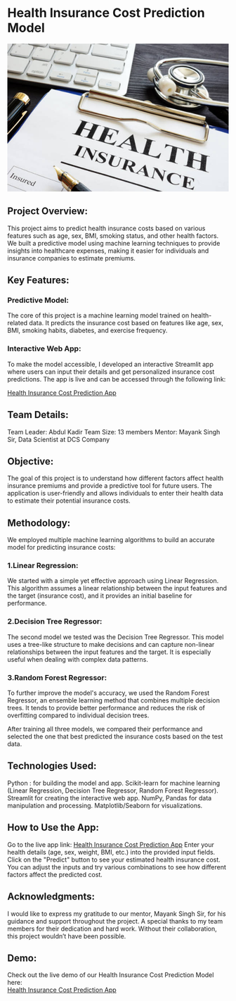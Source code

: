 # Health Insurance Cost Prediction Model
![Health Insurance](health_insu.jpg)
## Project Overview:
This project aims to predict health insurance costs based on various features such as age, sex, BMI, smoking status, and other health factors. We built a predictive model using machine learning techniques to provide insights into healthcare expenses, making it easier for individuals and insurance companies to estimate premiums.

## Key Features:
### Predictive Model: 
The core of this project is a machine learning model trained on health-related data. It predicts the insurance cost based on features like age, sex, BMI, smoking habits, diabetes, and exercise frequency.

### Interactive Web App: 
To make the model accessible, I developed an interactive Streamlit app where users can input their details and get personalized insurance cost predictions. The app is live and can be accessed through the following link:

[Health Insurance Cost Prediction App](https://insurancecost.streamlit.app/#health-insurance-cost-prediction-model)
## Team Details:
Team Leader: Abdul Kadir
Team Size: 13 members
Mentor: Mayank Singh Sir, Data Scientist at DCS Company

## Objective:
The goal of this project is to understand how different factors affect health insurance premiums and provide a predictive tool for future users. The application is user-friendly and allows individuals to enter their health data to estimate their potential insurance costs.

## Methodology:
We employed multiple machine learning algorithms to build an accurate model for predicting insurance costs:

### 1.Linear Regression: 
We started with a simple yet effective approach using Linear Regression. This algorithm assumes a linear relationship between the input features and the target (insurance cost), and it provides an initial baseline for performance.

### 2.Decision Tree Regressor:
The second model we tested was the Decision Tree Regressor. This model uses a tree-like structure to make decisions and can capture non-linear relationships between the input features and the target. It is especially useful when dealing with complex data patterns.

### 3.Random Forest Regressor: 
To further improve the model's accuracy, we used the Random Forest Regressor, an ensemble learning method that combines multiple decision trees. It tends to provide better performance and reduces the risk of overfitting compared to individual decision trees.

After training all three models, we compared their performance and selected the one that best predicted the insurance costs based on the test data.

## Technologies Used:
Python : for building the model and app.
Scikit-learn for machine learning (Linear Regression, Decision Tree Regressor, Random Forest Regressor).
Streamlit for creating the interactive web app.
NumPy, Pandas for data manipulation and processing.
Matplotlib/Seaborn for visualizations.

## How to Use the App:
Go to the live app link: 
[Health Insurance Cost Prediction App](https://insurancecost.streamlit.app/#health-insurance-cost-prediction-model)
Enter your health details (age, sex, weight, BMI, etc.) into the provided input fields.
Click on the "Predict" button to see your estimated health insurance cost.
You can adjust the inputs and try various combinations to see how different factors affect the predicted cost.

## Acknowledgments:
I would like to express my gratitude to our mentor, Mayank Singh Sir, for his guidance and support throughout the project. A special thanks to my team members for their dedication and hard work. Without their collaboration, this project wouldn’t have been possible.

## Demo:
Check out the live demo of our Health Insurance Cost Prediction Model here:  
[Health Insurance Cost Prediction App](https://insurancecost.streamlit.app/#health-insurance-cost-prediction-model)

